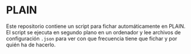 # PLAIN

Este repositorio contiene un script para fichar automáticamente en PLAIN. El script se ejecuta en segundo plano en un ordenador y lee archivos de configuración <code>.json</code> para ver con que frecuencia tiene que fichar y por quién ha de hacerlo.

